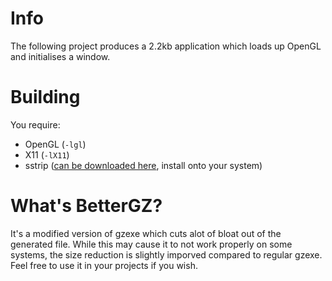 # Info
The following project produces a 2.2kb application which loads up OpenGL and initialises a window. 

# Building
You require:

- OpenGL (`-lgl`)
- X11 (`-lX11`)
- sstrip ([can be downloaded here](https://github.com/aunali1/super-strip), install onto your system)

# What's BetterGZ?

It's a modified version of gzexe which cuts alot of bloat out of the generated file. While this may cause it to not work properly on some systems, the size reduction is slightly imporved compared to regular gzexe. Feel free to use it in your projects if you wish.
